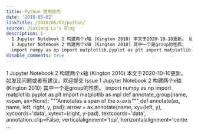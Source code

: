 ```yaml
---
title: Python 使用技巧
date: '2018-05-02'
linkTitle: /2018/05/02/python/
source: Jiaxiang Li's Blog
description: |-
  1 Jupyter Notebook 2 构建两个x轴 (Kington 2010) 本文于2020-10-10更新。 如发现问题或者有建议，欢迎提交 Issue
  1 Jupyter Notebook 2 构建两个x轴 (Kington 2010) 其中一个是group的性质。
  import numpy as np import matplotlib.pyplot as plt import matplotlib as mpl def annotate_group(name, xspan, ax=None): &quot;&quot;&quot;Annotates a span of the x-axis&quot;&quot;&quot; def annotate(ax, name, left, right, y, pad): arrow = ax.annotate(name, xy=(left, y), xycoords=&#39;data&#39;, xytext=(right, y-pad), textcoords=&#39;data&#39;, annotation_clip=False, verticalalignment=&#39;top&#39;, horizontalalignment=&#39;cente ...
disable_comments: true
---
```

1 Jupyter Notebook 2 构建两个x轴 (Kington 2010) 本文于2020-10-10更新。 如发现问题或者有建议，欢迎提交 Issue
1 Jupyter Notebook 2 构建两个x轴 (Kington 2010) 其中一个是group的性质。
import numpy as np import matplotlib.pyplot as plt import matplotlib as mpl def annotate_group(name, xspan, ax=None): &quot;&quot;&quot;Annotates a span of the x-axis&quot;&quot;&quot; def annotate(ax, name, left, right, y, pad): arrow = ax.annotate(name, xy=(left, y), xycoords=&#39;data&#39;, xytext=(right, y-pad), textcoords=&#39;data&#39;, annotation_clip=False, verticalalignment=&#39;top&#39;, horizontalalignment=&#39;cente ...